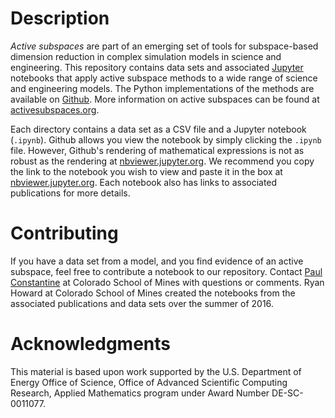 # Description

*Active subspaces* are part of an emerging set of tools for subspace-based dimension reduction in complex simulation models in science and engineering. This repository contains data sets and associated [Jupyter](http://jupyter.org) notebooks that apply active subspace methods to a wide range of science and engineering models. The Python implementations of the methods are available on [Github](http://github.com/paulcon/active_subspaces/). More information on active subspaces can be found at [activesubspaces.org](http://activesubspaces.org).

Each directory contains a data set as a CSV file and a Jupyter notebook (`.ipynb`). Github allows you view the notebook by simply clicking the `.ipynb` file. However, Github's rendering of mathematical expressions is not as robust as the rendering at [nbviewer.jupyter.org](http://nbviewer.jupyter.org/). We recommend you copy the link to the notebook you wish to view and paste it in the box at [nbviewer.jupyter.org](http://nbviewer.jupyter.org/). Each notebook also has links to associated publications for more details.

# Contributing

If you have a data set from a model, and you find evidence of an active subspace, feel free to contribute a notebook to our repository. Contact [Paul Constantine](http://inside.mines.edu/~pconstan) at Colorado School of Mines with questions or comments. Ryan Howard at Colorado School of Mines created the notebooks from the associated publications and data sets over the summer of 2016.

# Acknowledgments

This material is based upon work supported by the U.S. Department of Energy Office of Science, Office of Advanced Scientific Computing Research, Applied Mathematics program under Award Number DE-SC-0011077.


